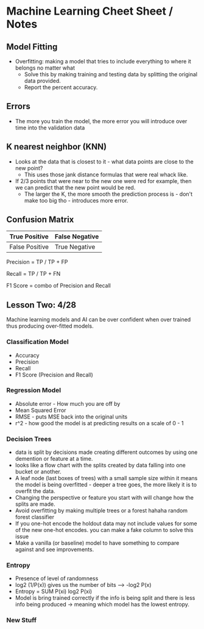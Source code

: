 # Machine Learning Cheet Sheet / Notes 

## Model Fitting 
 - Overfitting: making a model that tries to include everything to where it belongs no matter what 
    - Solve this by making training and testing data by splitting the original data provided. 
    - Report the percent accuracy. 
## Errors 
- The more you train the model, the more error you will introduce over time into the validation data 
## K nearest neighbor (KNN)
- Looks at the data that is closest to it - what data points are close to the new point? 
    - This uses those jank distance formulas that were real whack like. 
- If 2/3 points that were near to the new one were red for example, then we can predict that the new point would be red. 
    - The larger the K, the more smooth the prediction process is - don't make too big tho - introduces more error. 
## Confusion Matrix 

True Positive  | False Negative 
---------------|----------------  
False Positive | True Negative 

Precision = TP / TP + FP

Recall = TP / TP + FN

F1 Score = combo of Precision and Recall

## Lesson Two: 4/28

Machine learning models and AI can be over confident when over trained thus producing over-fitted models. 

### Classification Model
- Accuracy 
- Precision 
- Recall
- F1 Score (Precision and Recall)

### Regression Model 
- Absolute error - How much you are off by 
- Mean Squared Error 
- RMSE - puts MSE back into the original units 
- r^2 - how good the model is at predicting results on a scale of 0 - 1 

### Decision Trees
- data is split by decisions made creating different outcomes by using one demention or feature at a time. 
- looks like a flow chart with the splits created by data falling into one bucket or another. 
- A leaf node (last boxes of trees) with a small sample size within it means the model is being overfitted - deeper a tree goes, the more likely it is to overfit the data. 
- Changing the perspective or feature you start with will change how the splits are made. 
- Avoid overfitting by making multiple trees or a forest hahaha random forest classifier
- If you one-hot encode the holdout data may not include values for some of the new one-hot encodes. you can make a fake column to solve this issue 
- Make a vanilla (or baseline) model to have something to compare against and see improvements. 

### Entropy 
- Presence of level of randomness
- log2 (1/P(x)) gives us the number of bits --> -log2 P(x)
- Entropy = SUM P(xi) log2 P(xi)
- Model is bring trained correctly if the info is being split and there is less info being produced -> meaning which model has the lowest entropy.

### New Stuff
